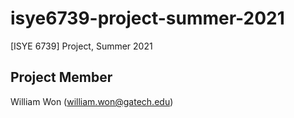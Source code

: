 # isye6739-project-summer-2021
[ISYE 6739] Project, Summer 2021

## Project Member
William Won (william.won@gatech.edu)
